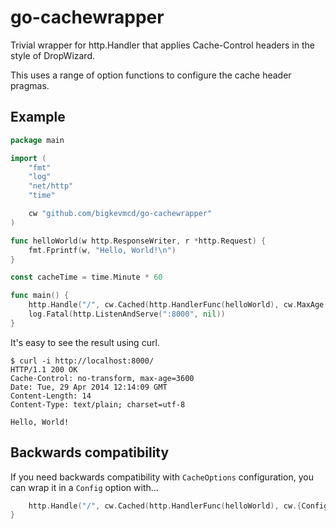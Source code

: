 go-cachewrapper
===============

Trivial wrapper for http.Handler that applies Cache-Control headers in the style of DropWizard.

This uses a range of option functions to configure the cache header pragmas.

Example
-------

```Go
package main

import (
	"fmt"
	"log"
	"net/http"
	"time"

	cw "github.com/bigkevmcd/go-cachewrapper"
)

func helloWorld(w http.ResponseWriter, r *http.Request) {
	fmt.Fprintf(w, "Hello, World!\n")
}

const cacheTime = time.Minute * 60

func main() {
	http.Handle("/", cw.Cached(http.HandlerFunc(helloWorld), cw.MaxAge(cacheTime), cw.NoTransform())
	log.Fatal(http.ListenAndServe(":8000", nil))
}
```

It's easy to see the result using curl.

```
$ curl -i http://localhost:8000/
HTTP/1.1 200 OK
Cache-Control: no-transform, max-age=3600
Date: Tue, 29 Apr 2014 12:14:09 GMT
Content-Length: 14
Content-Type: text/plain; charset=utf-8

Hello, World!
```

Backwards compatibility
-----------------------

If you need backwards compatibility with `CacheOptions` configuration, you can
wrap it in a `Config` option with...

```go
	http.Handle("/", cw.Cached(http.HandlerFunc(helloWorld), cw.{Config(cw.CacheOptions{MaxAge: time.Hour * 24 * 13, NoTransform: true})))
}
```
